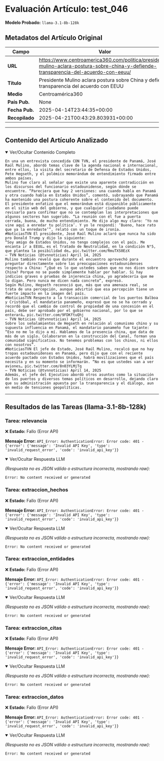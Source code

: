 # Evaluación Artículo: test_046
**Modelo Probado:** `llama-3.1-8b-128k`

## Metadatos del Artículo Original

| Campo          | Valor                                      |
|----------------|--------------------------------------------|
| **URL**        | https://www.centroamerica360.com/politica/presidente-mulino-aclara-postura-sobre-china-y-defiende-transparencia-del-acuerdo-con-eeuu/           |
| **Título**     | Presidente Mulino aclara postura sobre China y defiende transparencia del acuerdo con EEUU       |
| **Medio**      | Centroamérica360         |
| **País Pub.**  | None |
| **Fecha Pub.** | 2025-04-14T23:44:35+00:00 |
| **Recopilado** | 2025-04-21T00:43:29.803931+00:00 |

---

## Contenido del Artículo Analizado

<details open>
<summary>Ver/Ocultar Contenido Completo</summary>

```text
En una un entrevista concedida CON TVN, el presidente de Panamá, José Raúl Mulino, abordó temas clave de la agenda nacional e internacional, entre ellos, la visita del secretario de Defensa de Estados Unidos, Pete Hegseth, y el polémico memorándum de entendimiento firmado entre ambos países.
Mulino fue claro al señalar que existe una aparente contradicción en los discursos del funcionario estadounidense, según dónde se encuentre. “Pareciera que hay 2 versiones: una cuando habla en Panamá y otra cuando habla en Estados Unidos”, comentó, subrayando que Panamá ha mantenido una postura coherente sobre el contenido del documento.
El presidente enfatizó que el memorándum está disponible públicamente en el sitio web del gobierno, y que cualquier ciudadano puede revisarlo para confirmar que no se contemplan las interpretaciones que algunos sectores han sugerido. “La reunión con él fue a puerta cerrada, buena, de mucho entendimiento. Me dijo algo muy claro: ‘Yo no vine aquí a enredar tu política’. Y yo le respondí: ‘Bueno, hace rato que ya la enredaste’”, relató con un toque de ironía.
#NoticiasTVN El presidente, José Raúl Mulino aclaró que nunca ha sido pro Donald Trump y dijo lo siguiente:
“Soy amigo de Estados Unidos, no tengo complejos con el país. Me encanta ir a EEUU… es el Tratado de Neutralidad, en la condición N°5, que plantea la posibilidad de… pic.twitter.com/RmuTXS0EzX
— TVN Noticias (@tvnnoticias) April 14, 2025
Mulino también reveló que durante el encuentro aprovechó para preguntar directamente sobre las preocupaciones estadounidenses respecto a China: “¿Qué es lo que ustedes saben que no nos dicen sobre China? Porque no se puede simplemente hablar por hablar. Si hay indicios graves o pruebas de injerencia china, yo agradecería que me lo digan. Pero nunca me dicen nada concreto”, expresó.
Según Mulino, Hegseth reconoció que, más que una amenaza real, se trata de una percepción, aunque advirtió que esa percepción tiene un fuerte impacto en la imagen del país.
#NoticiasTVN Respecto a la transacción comercial de los puertos Balboa y Cristóbal, el mandatario panameño, expresó que no se ha cerrado y recordó que el cambio de control de propiedad de una concesión en el país, debe ser aprobado por el gobierno nacional, por lo que se enterará… pic.twitter.com/9FDKftuQhj
— TVN Noticias (@tvnnoticias) April 14, 2025
Sobre los señalamientos de Hegseth en relación al comunismo chino y su supuesta influencia en Panamá, el mandatario panameño fue tajante: “Eso no me lo dijo a mí. Hablamos de la presencia china, que data de más de un siglo. Colaboraron en la construcción del Canal, forman una comunidad significativa. No tenemos problemas con los chinos, ni ellos con nosotros”.
#NoticiasTVN El jefe de Estado, José Raúl Mulino, recalcó que no hay tropas estadounidenses en Panamá, pero dijo que con el reciente acuerdo pactado con Estados Unidos, habrá movilizaciones que el país necesita y en su momento se informarán. “No es que ustedes van a ver aviones… pic.twitter.com/8n03YLMjTq
— TVN Noticias (@tvnnoticias) April 14, 2025
Además, el jefe del Ejecutivo abordó otros asuntos como la situación de los puertos y diversos temas políticos en desarrollo, dejando claro que su administración apuesta por la transparencia y el diálogo, aun en medio de tensiones geopolíticas.
```
</details>

---

## Resultados de las Tareas (llama-3.1-8b-128k)

### Tarea: relevancia

❌ **Estado:** Fallo (Error API)

   **Mensaje Error:** `API_Error: AuthenticationError: Error code: 401 - {'error': {'message': 'Invalid API Key', 'type': 'invalid_request_error', 'code': 'invalid_api_key'}}`


<details open>
<summary>Ver/Ocultar Respuesta LLM</summary>

_(Respuesta no es JSON válido o estructura incorrecta, mostrando raw):_
```
Error: No content received or generated
```
</details>


### Tarea: extraccion_hechos

❌ **Estado:** Fallo (Error API)

   **Mensaje Error:** `API_Error: AuthenticationError: Error code: 401 - {'error': {'message': 'Invalid API Key', 'type': 'invalid_request_error', 'code': 'invalid_api_key'}}`


<details open>
<summary>Ver/Ocultar Respuesta LLM</summary>

_(Respuesta no es JSON válido o estructura incorrecta, mostrando raw):_
```
Error: No content received or generated
```
</details>


### Tarea: extraccion_entidades

❌ **Estado:** Fallo (Error API)

   **Mensaje Error:** `API_Error: AuthenticationError: Error code: 401 - {'error': {'message': 'Invalid API Key', 'type': 'invalid_request_error', 'code': 'invalid_api_key'}}`


<details open>
<summary>Ver/Ocultar Respuesta LLM</summary>

_(Respuesta no es JSON válido o estructura incorrecta, mostrando raw):_
```
Error: No content received or generated
```
</details>


### Tarea: extraccion_citas

❌ **Estado:** Fallo (Error API)

   **Mensaje Error:** `API_Error: AuthenticationError: Error code: 401 - {'error': {'message': 'Invalid API Key', 'type': 'invalid_request_error', 'code': 'invalid_api_key'}}`


<details open>
<summary>Ver/Ocultar Respuesta LLM</summary>

_(Respuesta no es JSON válido o estructura incorrecta, mostrando raw):_
```
Error: No content received or generated
```
</details>


### Tarea: extraccion_datos

❌ **Estado:** Fallo (Error API)

   **Mensaje Error:** `API_Error: AuthenticationError: Error code: 401 - {'error': {'message': 'Invalid API Key', 'type': 'invalid_request_error', 'code': 'invalid_api_key'}}`


<details open>
<summary>Ver/Ocultar Respuesta LLM</summary>

_(Respuesta no es JSON válido o estructura incorrecta, mostrando raw):_
```
Error: No content received or generated
```
</details>
